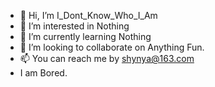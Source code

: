 - 👋 Hi, I’m I_Dont_Know_Who_I_Am
- 👀 I’m interested in Nothing
- 🌱 I’m currently learning Nothing
- 💞️ I’m looking to collaborate on Anything Fun.
- 📫 You can reach me by shynya@163.com
- I am Bored.
<!---
I_Dont_Know_Who_I_Am is a ✨ special ✨ repository because its `README.md` (this file) appears on your GitHub profile.
